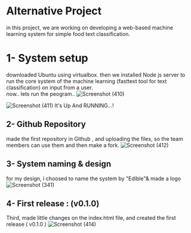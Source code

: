 
# Alternative Project
in this project, we are working on developing a web-based machine learning system for simple food text classification.


# 1- System setup
downloaded Ubuntu using virtualbox.
then we installed Node js server to run the core system of the 
machine learning (fasttext tool for text classification) on input from a user.    
now.. lets run the peogram..
![Screenshot (410)](https://user-images.githubusercontent.com/103973138/169721631-99f1d9e0-cc7a-4e0c-97ef-4caa0e58a128.png)


![Screenshot (411)](https://user-images.githubusercontent.com/103973138/169721679-f10ddb6f-52b0-41c1-b9f1-2ebe7f5de2a6.png)
It's Up And RUNNING...!

## 2- Github Repository
made the first repository in Github , and uploading the files, so the team members can use them and then make a fork.
![Screenshot (412)](https://user-images.githubusercontent.com/103973138/169721930-ff457371-c5bb-4dc4-a00d-7242b292346c.png)

## 3- System naming & design
for my design, i choosed to name the system by "Edible"& made a logo 
![Screenshot (341)](https://user-images.githubusercontent.com/103973138/169722956-ede69533-83b6-40ee-8211-b6fc95ba2790.png)



## 4- First release : (v0.1.0)
Third, made little changes on the index.html file, and created the first release ( v0.1.0 ) 
![Screenshot (414)](https://user-images.githubusercontent.com/103973138/169722519-6ea76016-fbf7-40de-9c80-2fa1b879a94b.png)




